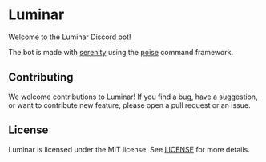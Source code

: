 
 
# Luminar

Welcome to the Luminar Discord bot!

The bot is made with [serenity](https://github.com/serenity-rs/) using the [poise](https://github.com/serenity-rs/poise/) command framework.

## Contributing 

We welcome contributions to Luminar!
If you find a bug, have a suggestion, or want to contribute new feature, please open a pull request or an issue.

## License

Luminar is licensed under the MIT license. 
See [LICENSE](https://github.com/yuki6942/Luminar/blob/main/LICENSE) for more details.

